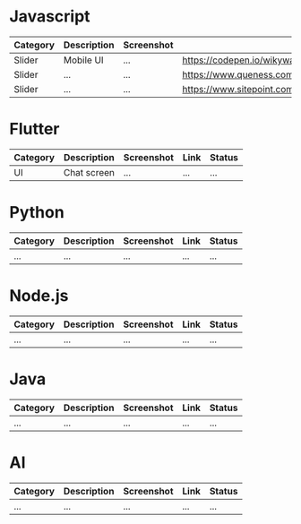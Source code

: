 # Javascript
Category | Description | Screenshot | Link | Status
| - | - | - | - | - |
Slider | Mobile UI | ... | https://codepen.io/wikyware-net/pen/MWpoaRE |
Slider | ... | ... | https://www.queness.com/resources/html/newsslider/index.html |
Slider | ... | ... | https://www.sitepoint.com/100-jquery-sliders-part2/ |


# Flutter
Category | Description | Screenshot | Link | Status
| - | - | - | - | - |
UI | Chat screen | ... | ... | ...

# Python
Category | Description | Screenshot | Link | Status
| - | - | - | - | - |
... | ... | ... | ... | ...

# Node.js
Category | Description | Screenshot | Link | Status
| - | - | - | - | - |
... | ... | ... | ... | ...

# Java
Category | Description | Screenshot | Link | Status
| - | - | - | - | - |
... | ... | ... | ... | ...

# AI
Category | Description | Screenshot | Link | Status
| - | - | - | - | - |
... | ... | ... | ... | ...

